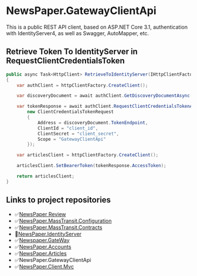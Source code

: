 # NewsPaper.GatewayClientApi
 
 This is a public REST API client, based on ASP.NET Core 3.1, authentication with IdentityServer4, as well as Swagger, AutoMapper, etc.
  
## Retrieve Token To IdentityServer in RequestClientCredentialsToken

```C#
public async Task<HttpClient> RetrieveToIdentityServer(IHttpClientFactory httpClientFactory)
{
    var authClient = httpClientFactory.CreateClient();

    var discoveryDocument = await authClient.GetDiscoveryDocumentAsync("https://localhost:10001");

    var tokenResponse = await authClient.RequestClientCredentialsTokenAsync(
        new ClientCredentialsTokenRequest
        {
            Address = discoveryDocument.TokenEndpoint,
            ClientId = "client_id",
            ClientSecret = "client_secret",
            Scope = "GatewayClientApi"
        });

    var articlesClient = httpClientFactory.CreateClient();

    articlesClient.SetBearerToken(tokenResponse.AccessToken);

    return articlesClient;
}
```

## Links to project repositories
- :white_check_mark:[NewsPaper Review](https://github.com/PKravchenko-ki16/NewsPaper)
- :white_check_mark:[NewsPaper.MassTransit.Configuration](https://github.com/PKravchenko-ki16/NewsPaper.MassTransit.Configuration)
- :white_check_mark:[NewsPaper.MassTransit.Contracts](https://github.com/PKravchenko-ki16/NewsPaper.MassTransit.Contracts)
- :black_square_button:[NewsPaper.IdentityServer]()
- :white_check_mark:[Newspaper.GateWay](https://github.com/PKravchenko-ki16/Newspaper.GateWay)
- :white_check_mark:[NewsPaper.Accounts](https://github.com/PKravchenko-ki16/NewsPaper.Accounts)
- :white_check_mark:[NewsPaper.Articles](https://github.com/PKravchenko-ki16/NewsPaper.Articles)
- :white_check_mark:NewsPaper.GatewayClientApi
- :white_check_mark:[NewsPaper.Client.Mvc](https://github.com/PKravchenko-ki16/NewsPaper.Client.Mvc)
